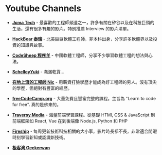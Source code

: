 # Youtube Channels

- [**Joma Tech**](https://www.youtube.com/c/JomaOppa) - 最喜歡的工程師頻道之一，許多有關在矽谷以及在科技巨頭的生活，還有很多有趣的影片。特別推薦 Interview 的影片清單。

- [**HackBear 泰瑞**](https://www.youtube.com/c/HackBear%E6%B3%B0%E7%91%9E) - 北美巨巨軟體工程師，非本科出身，分享許多軟體界以及投資的知識與故事。

- [**CodeSheep 程序羊**](https://www.youtube.com/channel/UC9PZ_j30JhfgjOrJZAtYzRw/videos) - 中國軟體工程師，分享不少學習軟體工程的想法與心法。

- [**SchelleyYuki**](https://www.youtube.com/c/SchelleyYuki/featured) - 滿滿乾貨...

- [**在地上滾的工程師 Nic**](https://www.youtube.com/c/NicLin/videos) - 用薪資打臉學歷才能成為好工程師的男人。沒有頂尖的學歷，但絕對有豐富的經歷。

- [**freeCodeCamp.org**](https://www.youtube.com/c/Freecodecamp) - 大量免費且豐富完整的課程。主旨為 "Learn to code for free". 真的是佛來的。

- [**Traversy Media**](https://www.youtube.com/c/TraversyMedia/featured) - 海量前端學習課程。從基礎 HTMl, CSS & JavaScript 到前端框架如 React, Vue 在到後端像 Node.js, Python 和 PHP

- [**Fireship**](https://www.youtube.com/c/Fireship/featured) - 每周更新技術科技相關的大小事，影片時長都不長，非常適合閒暇時刻學習新知或認識新技術。

- [**极客湾 Geekerwan**](https://www.youtube.com/@geekerwan1024)
